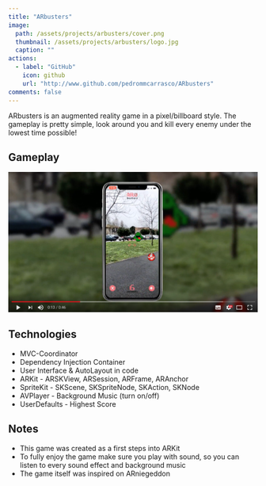 ```yaml
---
title: "ARbusters"
image: 
  path: /assets/projects/arbusters/cover.png
  thumbnail: /assets/projects/arbusters/logo.jpg
  caption: ""
actions:
  - label: "GitHub"
    icon: github
    url: "http://www.github.com/pedrommcarrasco/ARbusters"
comments: false
---
```


ARbusters is an augmented reality game in a pixel/billboard style. The gameplay is pretty simple, look around you and kill every enemy under the lowest time possible!

##  Gameplay
[![](https://github.com/pedrommcarrasco/pedrommcarrasco.github.io/blob/master/assets/projects/arbusters/thumbnail.png?raw=true)](https://youtu.be/-gL7m_d2hdY "Click to watch ARbusters) Gameplay")

## Technologies

* MVC-Coordinator
* Dependency Injection Container
* User Interface & AutoLayout in code
* ARKit - ARSKView, ARSession, ARFrame, ARAnchor
* SpriteKit - SKScene, SKSpriteNode, SKAction, SKNode
* AVPlayer - Background Music (turn on/off)
* UserDefaults  - Highest Score

## Notes
* This game was created as a first steps into ARKit
* To fully enjoy the game make sure you play with sound, so you can listen to every sound effect and background music
* The game itself was inspired on ARniegeddon
